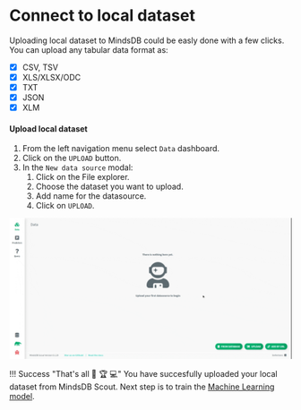# Connect to local dataset

Uploading local dataset to MindsDB could be easly done with a few clicks. You can upload any tabular data format as:

* [x] CSV, TSV
* [x] XLS/XLSX/ODC
* [x] TXT
* [x] JSON
* [x] XLM

#### Upload local dataset

1. From the left navigation menu select `Data` dashboard.
2. Click on the `UPLOAD` button. 
3. In the `New data source` modal:
    1. Click on the File explorer.
    2. Choose the dataset you want to upload.
    3. Add name for the datasource.
    4. Click on `UPLOAD`.

![upload data locally](/assets/data/local.gif)

!!! Success "That's all :tada: :trophy:  :computer:"
    You have succesfully uploaded your local dataset from MindsDB Scout. Next step is to train the [Machine Learning model](/model/train).